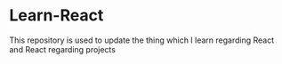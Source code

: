 # Learn-React
This repository is used to update the thing which I learn regarding React and React regarding projects
